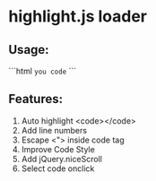 # highlight.js loader

<h2>Usage:</h2>
```html
<head>
<link rel="stylesheet" href="styles/monokai_sublime.css">
<script src="http://cdn.jsdelivr.net/g/jquery,jquery.nicescroll,highlight.js"></script>
<script src="highlightjs_loader.js"></script>
</head>

<body>
<code>you code</code>
</body>
```

<h2>Features:</h2>
<ol>
<li>Auto highlight &lt;code&gt;&lt;/code&gt;</li>
<li>Add line numbers</li>
<li>Escape &lt;&quot;&gt; inside code tag</li>
<li>Improve Code Style</li>
<li>Add jQuery.niceScroll</li>
<li>Select code onclick</li>
</ol>
